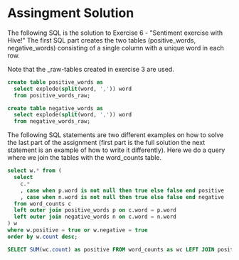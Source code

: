 # Assingment Solution

The following SQL is the solution to Exercise 6 - "Sentiment exercise with Hive!" The first SQL part creates the two tables (positive_words, negative_words) consisting of a single column with a unique word in each row.

Note that the _raw-tables created in exercise 3 are used.

```sql
create table positive_words as
  select explode(split(word, ',')) word 
  from positive_words_raw;

create table negative_words as
  select explode(split(word, ',')) word 
  from negative_words_raw;
```

The following SQL statements are two different examples on how to solve the last part of the assignment (first part is the full solution the next statement is an example of how to write it differently). Here we do a query where we join the tables with the word_counts table.

```sql
select w.* from (
  select 
    c.*
    , case when p.word is not null then true else false end positive
    , case when n.word is not null then true else false end negative
  from word_counts c
  left outer join positive_words p on c.word = p.word
  left outer join negative_words n on c.word = n.word
) w
where w.positive = true or w.negative = true
order by w.count desc;
```

```sql
SELECT SUM(wc.count) as positive FROM word_counts as wc LEFT JOIN positive_words as pw WHERE wc.word = pw.word;
```
